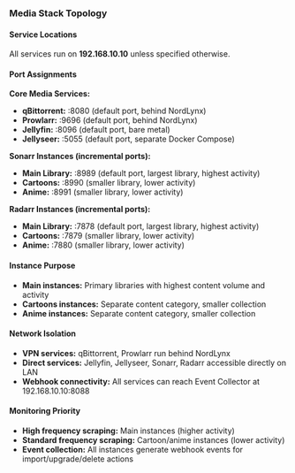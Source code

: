 ### Media Stack Topology

#### Service Locations
All services run on **192.168.10.10** unless specified otherwise.

#### Port Assignments

**Core Media Services:**
- **qBittorrent:** :8080 (default port, behind NordLynx)
- **Prowlarr:** :9696 (default port, behind NordLynx)
- **Jellyfin:** :8096 (default port, bare metal)
- **Jellyseer:** :5055 (default port, separate Docker Compose)

**Sonarr Instances (incremental ports):**
- **Main Library:** :8989 (default port, largest library, highest activity)
- **Cartoons:** :8990 (smaller library, lower activity)
- **Anime:** :8991 (smaller library, lower activity)

**Radarr Instances (incremental ports):**
- **Main Library:** :7878 (default port, largest library, highest activity)
- **Cartoons:** :7879 (smaller library, lower activity)
- **Anime:** :7880 (smaller library, lower activity)

#### Instance Purpose
- **Main instances:** Primary libraries with highest content volume and activity
- **Cartoons instances:** Separate content category, smaller collection
- **Anime instances:** Separate content category, smaller collection

#### Network Isolation
- **VPN services:** qBittorrent, Prowlarr run behind NordLynx
- **Direct services:** Jellyfin, Jellyseer, Sonarr, Radarr accessible directly on LAN
- **Webhook connectivity:** All services can reach Event Collector at 192.168.10.10:8088

#### Monitoring Priority
- **High frequency scraping:** Main instances (higher activity)
- **Standard frequency scraping:** Cartoon/anime instances (lower activity)
- **Event collection:** All instances generate webhook events for import/upgrade/delete actions
